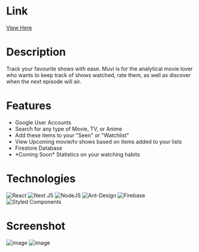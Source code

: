 <h1>Link</h1>
<a href="https://josren-muvi.vercel.app/" target="_blank">View Here</a>

<h1>Description</h1>
<div>Track your favourite shows with ease. Muvi is for the analytical movie lover who wants to keep track of shows watched, rate them, as well as discover when the next episode will air.</div>

<h1>Features</h1>
<ul>
  <li>Google User Accounts</li>
  <li>Search for any type of Movie, TV, or Anime</li>
  <li>Add these items to your "Seen" or "Watchlist"</li>
  <li>View Upcoming movie/tv shows based on items added to your lists</li>
  <li>Firestore Database</li>
  <li>*Coming Soon* Statistics on your watching habits</li>
  
</ul>

<h1>Technologies</h1>
<div>
  
  ![React](https://img.shields.io/badge/react-%2320232a.svg?style=for-the-badge&logo=react&logoColor=%2361DAFB)
  ![Next JS](https://img.shields.io/badge/Next-black?style=for-the-badge&logo=next.js&logoColor=white)
  ![NodeJS](https://img.shields.io/badge/node.js-6DA55F?style=for-the-badge&logo=node.js&logoColor=white)
  ![Ant-Design](https://img.shields.io/badge/-AntDesign-%230170FE?style=for-the-badge&logo=ant-design&logoColor=white)
  ![Firebase](https://img.shields.io/badge/Firebase-039BE5?style=for-the-badge&logo=Firebase&logoColor=white)
  ![Styled Components](https://img.shields.io/badge/styled--components-DB7093?style=for-the-badge&logo=styled-components&logoColor=white)
</div>

<h1>Screenshot</h1>

![image](https://github.com/jos-ren/muvi/assets/60946895/80b17e41-83c7-46e9-925e-35075b332202)
![image](https://github.com/jos-ren/muvi/assets/60946895/b69d64de-8824-485e-a3e3-26b8a90ccb58)
